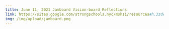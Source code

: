 ```yaml
---
title: June 11, 2021 Jamboard Vision-board Reflections
link: https://sites.google.com/strongschools.nyc/msksi/resources#h.3zdell8jwjmb
img: /img/upload/jamboard.png
---
```

